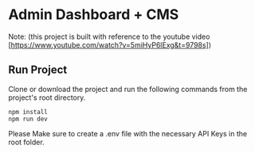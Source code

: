 # Admin Dashboard + CMS 

Note: (this project is built with reference to the youtube video [https://www.youtube.com/watch?v=5miHyP6lExg&t=9798s])

## Run Project
Clone or download the project and run the following commands from the project's root directory.
```
npm install
npm run dev
```

Please Make sure to create a .env file with the necessary API Keys in the root folder.
